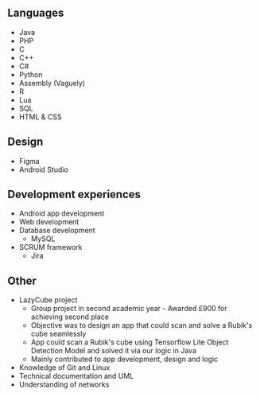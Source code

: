 ## Languages
- Java
- PHP
- C
- C++
- C#
- Python
- Assembly (Vaguely)
- R
- Lua
- SQL
- HTML & CSS

## Design
- Figma
- Android Studio

## Development experiences
- Android app development
- Web development
- Database development
  - MySQL
- SCRUM framework
  - Jira 

## Other
- LazyCube project
  - Group project in second academic year - Awarded £900 for achieving second place
  - Objective was to design an app that could scan and solve a Rubik's cube seamlessly
  - App could scan a Rubik's cube using Tensorflow Lite Object Detection Model and solved it via our logic in Java
  - Mainly contributed to app development, design and logic
- Knowledge of Git and Linux
- Technical documentation and UML
- Understanding of networks
